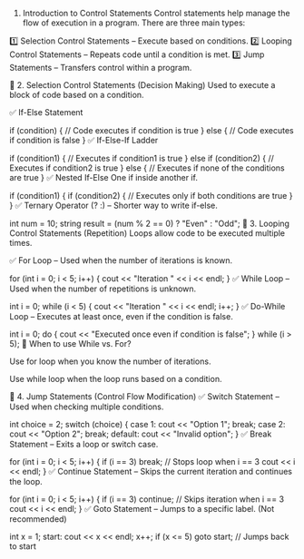 1. Introduction to Control Statements
   Control statements help manage the flow of execution in a program. There are three main types:

1️⃣ Selection Control Statements – Execute based on conditions.
2️⃣ Looping Control Statements – Repeats code until a condition is met.
3️⃣ Jump Statements – Transfers control within a program.

📌 2. Selection Control Statements (Decision Making)
Used to execute a block of code based on a condition.

✅ If-Else Statement

if (condition) {
// Code executes if condition is true
} else {
// Code executes if condition is false
}
✅ If-Else-If Ladder

if (condition1) {
// Executes if condition1 is true
} else if (condition2) {
// Executes if condition2 is true
} else {
// Executes if none of the conditions are true
}
✅ Nested If-Else
One if inside another if.

if (condition1) {
if (condition2) {
// Executes only if both conditions are true
}
}
✅ Ternary Operator (? :) – Shorter way to write if-else.

int num = 10;
string result = (num % 2 == 0) ? "Even" : "Odd";
📌 3. Looping Control Statements (Repetition)
Loops allow code to be executed multiple times.

✅ For Loop – Used when the number of iterations is known.

for (int i = 0; i < 5; i++) {
cout << "Iteration " << i << endl;
}
✅ While Loop – Used when the number of repetitions is unknown.

int i = 0;
while (i < 5) {
cout << "Iteration " << i << endl;
i++;
}
✅ Do-While Loop – Executes at least once, even if the condition is false.

int i = 0;
do {
cout << "Executed once even if condition is false";
} while (i > 5);
📌 When to use While vs. For?

Use for loop when you know the number of iterations.

Use while loop when the loop runs based on a condition.

📌 4. Jump Statements (Control Flow Modification)
✅ Switch Statement – Used when checking multiple conditions.

int choice = 2;
switch (choice) {
case 1: cout << "Option 1"; break;
case 2: cout << "Option 2"; break;
default: cout << "Invalid option";
}
✅ Break Statement – Exits a loop or switch case.

for (int i = 0; i < 5; i++) {
if (i == 3) break; // Stops loop when i == 3
cout << i << endl;
}
✅ Continue Statement – Skips the current iteration and continues the loop.

for (int i = 0; i < 5; i++) {
if (i == 3) continue; // Skips iteration when i == 3
cout << i << endl;
}
✅ Goto Statement – Jumps to a specific label. (Not recommended)

int x = 1;
start:
cout << x << endl;
x++;
if (x <= 5) goto start; // Jumps back to start
